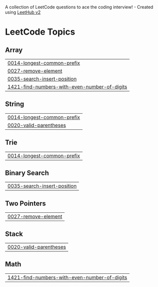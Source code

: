 A collection of LeetCode questions to ace the coding interview! - Created using [LeetHub v2](https://github.com/arunbhardwaj/LeetHub-2.0)
<!---LeetCode Topics Start-->
# LeetCode Topics
## Array
|  |
| ------- |
| [0014-longest-common-prefix](https://github.com/pawanyadav2706/leetcode/tree/master/0014-longest-common-prefix) |
| [0027-remove-element](https://github.com/pawanyadav2706/leetcode/tree/master/0027-remove-element) |
| [0035-search-insert-position](https://github.com/pawanyadav2706/leetcode/tree/master/0035-search-insert-position) |
| [1421-find-numbers-with-even-number-of-digits](https://github.com/pawanyadav2706/leetcode/tree/master/1421-find-numbers-with-even-number-of-digits) |
## String
|  |
| ------- |
| [0014-longest-common-prefix](https://github.com/pawanyadav2706/leetcode/tree/master/0014-longest-common-prefix) |
| [0020-valid-parentheses](https://github.com/pawanyadav2706/leetcode/tree/master/0020-valid-parentheses) |
## Trie
|  |
| ------- |
| [0014-longest-common-prefix](https://github.com/pawanyadav2706/leetcode/tree/master/0014-longest-common-prefix) |
## Binary Search
|  |
| ------- |
| [0035-search-insert-position](https://github.com/pawanyadav2706/leetcode/tree/master/0035-search-insert-position) |
## Two Pointers
|  |
| ------- |
| [0027-remove-element](https://github.com/pawanyadav2706/leetcode/tree/master/0027-remove-element) |
## Stack
|  |
| ------- |
| [0020-valid-parentheses](https://github.com/pawanyadav2706/leetcode/tree/master/0020-valid-parentheses) |
## Math
|  |
| ------- |
| [1421-find-numbers-with-even-number-of-digits](https://github.com/pawanyadav2706/leetcode/tree/master/1421-find-numbers-with-even-number-of-digits) |
<!---LeetCode Topics End-->